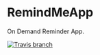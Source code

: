 # RemindMeApp
On Demand Reminder App.

[![Travis branch](https://img.shields.io/travis/USER/REPO/BRANCH.svg?style=plastic)](https://github.com/saikatdas/RemindMeApp)
